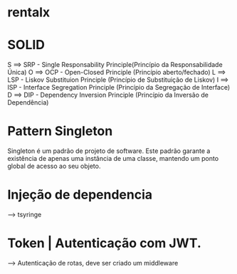 # rentalx

# SOLID

S ==> SRP - Single Responsability Principle(Princípio da Responsabilidade Única)
O ==> OCP - Open-Closed Principle (Princípio aberto/fechado)
L ==> LSP - Liskov Substituion Principle (Princípio de Substituição de Liskov)
I ==> ISP - Interface Segregation Principle (Princípio da Segregação de Interface)
D ==> DIP - Dependency Inversion Principle (Princípio da Inversão de Dependência)



# Pattern Singleton 

Singleton é um padrão de projeto de software.
Este padrão garante a existência de apenas uma instância de uma
classe, mantendo um ponto global de acesso ao seu objeto. 

# Injeção de dependencia

--> tsyringe

# Token | Autenticação com JWT.

--> Autenticação de rotas, deve ser criado um middleware